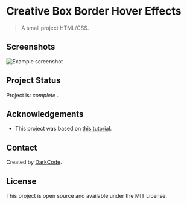 # Creative Box Border Hover Effects 

> A small project HTML/CSS.


## Screenshots
![Example screenshot](https://github.com/IrinaSpasova/Small-projects-JavaScript/blob/main/Water%20Text%20Animation/image.png)


## Project Status
Project is:  _complete_ .


## Acknowledgements
- This project was based on [this tutorial](https://www.youtube.com/watch?v=AKa2cscqlsM&list=PL_t969ALyXzk-KkwLS80i40og_X8oaFXy&index=2).


## Contact
Created by [DarkCode](https://www.youtube.com/channel/UCD3KVjbb7aq2OiOffuungzw).


## License
This project is open source and available under the MIT License. 
